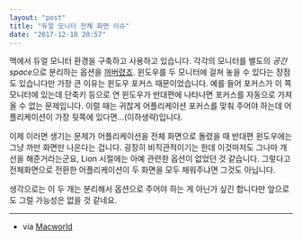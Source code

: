 ```yaml
---
layout: "post"
title: "듀얼 모니터 전체 화면 이슈"
date: "2017-12-10 20:57"
---
```


맥에서 듀얼 모니터 환경을 구축하고 사용하고 있습니다. 각각의 모니터를 별도의 *공간space*으로 분리하는 옵션을 [꺼버렸죠](https://canor.cf/2017/10/22/macos-듀얼-디스플레이/). 윈도우를 두 모니터에 걸쳐 놓을 수 있다는 장점도 있습니다만 가장 큰 이유는 윈도우 포커스 때문이었습니다. 예를 들어 포커스가 이 쪽 모니터에 있는데 단축키 등으로 연 윈도우가 반대편에 나타나면 포커스를 자동으로 가져올 수 없는 문제입니다. 이럴 때는 귀찮게 어플리케이션 포커스를 맞춰 주어야 하는데 어플리케이션이 가장 뒷쪽에 있다면…(이하생략)입니다.

이제 이러면 생기는 문제가 어플리케이션을 전체 화면으로 돌렸을 때 반대편 윈도우에는 그냥 까만 화면만 나온다는 겁니다. 굉장히 비직관적이기는 한데 이것마저도 그나마 개선을 해준거라는군요, Lion 시절에는 아예 관련한 옵션이 없었던 것 같습니다. 그렇다고 전체화면으로 전환한 어플리케이션이 두 화면을 모두 채워주냐면 그것도 아닙니다.

생각으로는 이 두 개는 분리해서 옵션으로 주어야 하는 게 아닌가 싶긴 합니다만 앞으로도 그럴 가능성은 없을 것 같네요.

------

- via [Macworld](https://www.macworld.com/article/3056641/macs/how-to-avoid-a-blank-second-display-when-using-full-screen-mode-in-an-os-x-app.html)